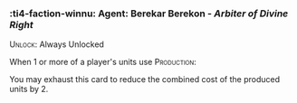 ### :ti4-faction-winnu: **Agent**: Berekar Berekon - _Arbiter of Divine Right_

<span style="font-variant:small-caps;">Unlock</span>: Always Unlocked

When 1 or more of a player's units use <span style="font-variant:small-caps;">Production</span>:

You may exhaust this card to reduce the combined cost of the produced units by 2.

